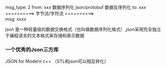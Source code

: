 msg_type: 2
from: xxx           数据序列化      json/protobuf      数据反序列化
to: xxx            ==========>    字节流/字符流        ==========>    
msg: xxxx

json 是一种轻量级的数据交换格式（也叫做数据序列化格式）,json采用完全独立于编程语言的文本格式来存储和表示数据

### 一个优秀的Json三方库

JSON for Modern c++ （STL和json可以相互转化）